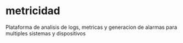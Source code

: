 # metricidad
Plataforma de analisis de logs, metricas y generacion de alarmas para multiples sistemas y dispositivos
